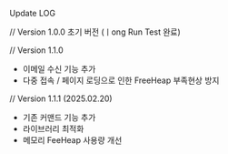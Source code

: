 Update LOG

// Version 1.0.0
초기 버전 (ㅣong Run Test 완료)

// Version 1.1.0
- 이메일 수신 기능 추가
- 다중 접속 / 페이지 로딩으로 인한 FreeHeap 부족현상 방지 

// Version 1.1.1 (2025.02.20)
- 기존 커맨드 기능 추가
- 라이브러리 최적화
- 메모리 FeeHeap 사용량 개선


